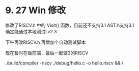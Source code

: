 # 9. 27 Win 修改

修改了RISCV.h 中的 Visit() 函数，目前还不支持3.1
AST.h支持3.1  
确定能通过本地测试Lv2.3

下午再改RISCV.h
再增加个自动测试脚本

现在暂时在做前端，最后一起做3的RISCV

./build/compiler -riscv ./debug/hello.c -o hello.riscv && \

